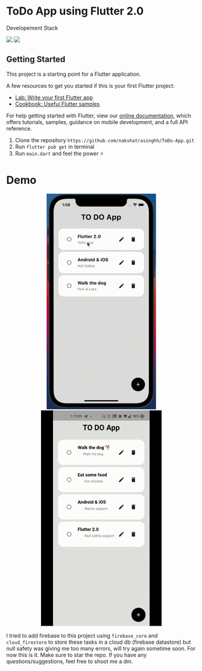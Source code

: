 # ToDo App using Flutter 2.0

Developement Stack 

![](https://img.shields.io/badge/Dart-0175C2?style=for-the-badge&logo=dart&logoColor=white)
![](https://img.shields.io/badge/Flutter-02569B?style=for-the-badge&logo=flutter&logoColor=white)

## Getting Started

This project is a starting point for a Flutter application.

A few resources to get you started if this is your first Flutter project:

- [Lab: Write your first Flutter app](https://flutter.dev/docs/get-started/codelab)
- [Cookbook: Useful Flutter samples](https://flutter.dev/docs/cookbook)

For help getting started with Flutter, view our
[online documentation](https://flutter.dev/docs), which offers tutorials,
samples, guidance on mobile development, and a full API reference.

1. Clone the repository `https://github.com/nakshatrasinghh/ToDo-App.git`
2. Run `flutter pub get` in terminal
3. Run `main.dart` and feel the power ⚡️

# Demo

<p align="center">
<img title="UI/UX iOS" src="assets/readme/todo-iOS.gif" width="290" height="570"><img title="UI/UX Android" src="assets/readme/todo-android.gif" width="320" height="570">
</p>

I tried to add firebase to this project using `firebase_core` and `cloud_firestore` to store these tasks in a cloud db (firebase datastore) but null safety was giving me too many errors, will try again sometime soon. For now this is it. Make sure to star the repo. If you have any questions/suggestions, feel free to shoot me a dm. 
